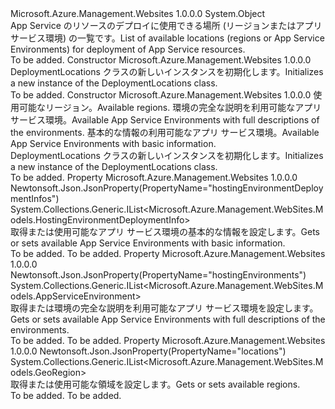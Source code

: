 <Type Name="DeploymentLocations" FullName="Microsoft.Azure.Management.WebSites.Models.DeploymentLocations">
  <TypeSignature Language="C#" Value="public class DeploymentLocations" />
  <TypeSignature Language="ILAsm" Value=".class public auto ansi beforefieldinit DeploymentLocations extends System.Object" />
  <TypeSignature Language="DocId" Value="T:Microsoft.Azure.Management.WebSites.Models.DeploymentLocations" />
  <TypeSignature Language="VB.NET" Value="Public Class DeploymentLocations" />
  <TypeSignature Language="F#" Value="type DeploymentLocations = class" />
  <AssemblyInfo>
    <AssemblyName>Microsoft.Azure.Management.Websites</AssemblyName>
    <AssemblyVersion>1.0.0.0</AssemblyVersion>
  </AssemblyInfo>
  <Base>
    <BaseTypeName>System.Object</BaseTypeName>
  </Base>
  <Interfaces />
  <Docs>
    <summary>
            <span data-ttu-id="8f47a-101">App Service のリソースのデプロイに使用できる場所 (リージョンまたはアプリ サービス環境) の一覧です。</span><span class="sxs-lookup"><span data-stu-id="8f47a-101">List of available locations (regions or App Service Environments) for deployment of App Service resources.</span></span>
            </summary>
    <remarks>To be added.</remarks>
  </Docs>
  <Members>
    <Member MemberName=".ctor">
      <MemberSignature Language="C#" Value="public DeploymentLocations ();" />
      <MemberSignature Language="ILAsm" Value=".method public hidebysig specialname rtspecialname instance void .ctor() cil managed" />
      <MemberSignature Language="DocId" Value="M:Microsoft.Azure.Management.WebSites.Models.DeploymentLocations.#ctor" />
      <MemberSignature Language="VB.NET" Value="Public Sub New ()" />
      <MemberType>Constructor</MemberType>
      <AssemblyInfo>
        <AssemblyName>Microsoft.Azure.Management.Websites</AssemblyName>
        <AssemblyVersion>1.0.0.0</AssemblyVersion>
      </AssemblyInfo>
      <Parameters />
      <Docs>
        <summary>
            <span data-ttu-id="8f47a-102">DeploymentLocations クラスの新しいインスタンスを初期化します。</span><span class="sxs-lookup"><span data-stu-id="8f47a-102">Initializes a new instance of the DeploymentLocations class.</span></span>
            </summary>
        <remarks>To be added.</remarks>
      </Docs>
    </Member>
    <Member MemberName=".ctor">
      <MemberSignature Language="C#" Value="public DeploymentLocations (System.Collections.Generic.IList&lt;Microsoft.Azure.Management.WebSites.Models.GeoRegion&gt; locations = null, System.Collections.Generic.IList&lt;Microsoft.Azure.Management.WebSites.Models.AppServiceEnvironment&gt; hostingEnvironments = null, System.Collections.Generic.IList&lt;Microsoft.Azure.Management.WebSites.Models.HostingEnvironmentDeploymentInfo&gt; hostingEnvironmentDeploymentInfos = null);" />
      <MemberSignature Language="ILAsm" Value=".method public hidebysig specialname rtspecialname instance void .ctor(class System.Collections.Generic.IList`1&lt;class Microsoft.Azure.Management.WebSites.Models.GeoRegion&gt; locations, class System.Collections.Generic.IList`1&lt;class Microsoft.Azure.Management.WebSites.Models.AppServiceEnvironment&gt; hostingEnvironments, class System.Collections.Generic.IList`1&lt;class Microsoft.Azure.Management.WebSites.Models.HostingEnvironmentDeploymentInfo&gt; hostingEnvironmentDeploymentInfos) cil managed" />
      <MemberSignature Language="DocId" Value="M:Microsoft.Azure.Management.WebSites.Models.DeploymentLocations.#ctor(System.Collections.Generic.IList{Microsoft.Azure.Management.WebSites.Models.GeoRegion},System.Collections.Generic.IList{Microsoft.Azure.Management.WebSites.Models.AppServiceEnvironment},System.Collections.Generic.IList{Microsoft.Azure.Management.WebSites.Models.HostingEnvironmentDeploymentInfo})" />
      <MemberSignature Language="VB.NET" Value="Public Sub New (Optional locations As IList(Of GeoRegion) = null, Optional hostingEnvironments As IList(Of AppServiceEnvironment) = null, Optional hostingEnvironmentDeploymentInfos As IList(Of HostingEnvironmentDeploymentInfo) = null)" />
      <MemberSignature Language="F#" Value="new Microsoft.Azure.Management.WebSites.Models.DeploymentLocations : System.Collections.Generic.IList&lt;Microsoft.Azure.Management.WebSites.Models.GeoRegion&gt; * System.Collections.Generic.IList&lt;Microsoft.Azure.Management.WebSites.Models.AppServiceEnvironment&gt; * System.Collections.Generic.IList&lt;Microsoft.Azure.Management.WebSites.Models.HostingEnvironmentDeploymentInfo&gt; -&gt; Microsoft.Azure.Management.WebSites.Models.DeploymentLocations" Usage="new Microsoft.Azure.Management.WebSites.Models.DeploymentLocations (locations, hostingEnvironments, hostingEnvironmentDeploymentInfos)" />
      <MemberType>Constructor</MemberType>
      <AssemblyInfo>
        <AssemblyName>Microsoft.Azure.Management.Websites</AssemblyName>
        <AssemblyVersion>1.0.0.0</AssemblyVersion>
      </AssemblyInfo>
      <Parameters>
        <Parameter Name="locations" Type="System.Collections.Generic.IList&lt;Microsoft.Azure.Management.WebSites.Models.GeoRegion&gt;" />
        <Parameter Name="hostingEnvironments" Type="System.Collections.Generic.IList&lt;Microsoft.Azure.Management.WebSites.Models.AppServiceEnvironment&gt;" />
        <Parameter Name="hostingEnvironmentDeploymentInfos" Type="System.Collections.Generic.IList&lt;Microsoft.Azure.Management.WebSites.Models.HostingEnvironmentDeploymentInfo&gt;" />
      </Parameters>
      <Docs>
        <param name="locations"><span data-ttu-id="8f47a-103">使用可能なリージョン。</span><span class="sxs-lookup"><span data-stu-id="8f47a-103">Available regions.</span></span></param>
        <param name="hostingEnvironments"><span data-ttu-id="8f47a-104">環境の完全な説明を利用可能なアプリ サービス環境。</span><span class="sxs-lookup"><span data-stu-id="8f47a-104">Available App Service Environments with full descriptions of the environments.</span></span></param>
        <param name="hostingEnvironmentDeploymentInfos"><span data-ttu-id="8f47a-105">基本的な情報の利用可能なアプリ サービス環境。</span><span class="sxs-lookup"><span data-stu-id="8f47a-105">Available App Service Environments with basic information.</span></span></param>
        <summary>
            <span data-ttu-id="8f47a-106">DeploymentLocations クラスの新しいインスタンスを初期化します。</span><span class="sxs-lookup"><span data-stu-id="8f47a-106">Initializes a new instance of the DeploymentLocations class.</span></span>
            </summary>
        <remarks>To be added.</remarks>
      </Docs>
    </Member>
    <Member MemberName="HostingEnvironmentDeploymentInfos">
      <MemberSignature Language="C#" Value="public System.Collections.Generic.IList&lt;Microsoft.Azure.Management.WebSites.Models.HostingEnvironmentDeploymentInfo&gt; HostingEnvironmentDeploymentInfos { get; set; }" />
      <MemberSignature Language="ILAsm" Value=".property instance class System.Collections.Generic.IList`1&lt;class Microsoft.Azure.Management.WebSites.Models.HostingEnvironmentDeploymentInfo&gt; HostingEnvironmentDeploymentInfos" />
      <MemberSignature Language="DocId" Value="P:Microsoft.Azure.Management.WebSites.Models.DeploymentLocations.HostingEnvironmentDeploymentInfos" />
      <MemberSignature Language="VB.NET" Value="Public Property HostingEnvironmentDeploymentInfos As IList(Of HostingEnvironmentDeploymentInfo)" />
      <MemberSignature Language="F#" Value="member this.HostingEnvironmentDeploymentInfos : System.Collections.Generic.IList&lt;Microsoft.Azure.Management.WebSites.Models.HostingEnvironmentDeploymentInfo&gt; with get, set" Usage="Microsoft.Azure.Management.WebSites.Models.DeploymentLocations.HostingEnvironmentDeploymentInfos" />
      <MemberType>Property</MemberType>
      <AssemblyInfo>
        <AssemblyName>Microsoft.Azure.Management.Websites</AssemblyName>
        <AssemblyVersion>1.0.0.0</AssemblyVersion>
      </AssemblyInfo>
      <Attributes>
        <Attribute>
          <AttributeName>Newtonsoft.Json.JsonProperty(PropertyName="hostingEnvironmentDeploymentInfos")</AttributeName>
        </Attribute>
      </Attributes>
      <ReturnValue>
        <ReturnType>System.Collections.Generic.IList&lt;Microsoft.Azure.Management.WebSites.Models.HostingEnvironmentDeploymentInfo&gt;</ReturnType>
      </ReturnValue>
      <Docs>
        <summary>
            <span data-ttu-id="8f47a-107">取得または使用可能なアプリ サービス環境の基本的な情報を設定します。</span><span class="sxs-lookup"><span data-stu-id="8f47a-107">Gets or sets available App Service Environments with basic information.</span></span>
            </summary>
        <value>To be added.</value>
        <remarks>To be added.</remarks>
      </Docs>
    </Member>
    <Member MemberName="HostingEnvironments">
      <MemberSignature Language="C#" Value="public System.Collections.Generic.IList&lt;Microsoft.Azure.Management.WebSites.Models.AppServiceEnvironment&gt; HostingEnvironments { get; set; }" />
      <MemberSignature Language="ILAsm" Value=".property instance class System.Collections.Generic.IList`1&lt;class Microsoft.Azure.Management.WebSites.Models.AppServiceEnvironment&gt; HostingEnvironments" />
      <MemberSignature Language="DocId" Value="P:Microsoft.Azure.Management.WebSites.Models.DeploymentLocations.HostingEnvironments" />
      <MemberSignature Language="VB.NET" Value="Public Property HostingEnvironments As IList(Of AppServiceEnvironment)" />
      <MemberSignature Language="F#" Value="member this.HostingEnvironments : System.Collections.Generic.IList&lt;Microsoft.Azure.Management.WebSites.Models.AppServiceEnvironment&gt; with get, set" Usage="Microsoft.Azure.Management.WebSites.Models.DeploymentLocations.HostingEnvironments" />
      <MemberType>Property</MemberType>
      <AssemblyInfo>
        <AssemblyName>Microsoft.Azure.Management.Websites</AssemblyName>
        <AssemblyVersion>1.0.0.0</AssemblyVersion>
      </AssemblyInfo>
      <Attributes>
        <Attribute>
          <AttributeName>Newtonsoft.Json.JsonProperty(PropertyName="hostingEnvironments")</AttributeName>
        </Attribute>
      </Attributes>
      <ReturnValue>
        <ReturnType>System.Collections.Generic.IList&lt;Microsoft.Azure.Management.WebSites.Models.AppServiceEnvironment&gt;</ReturnType>
      </ReturnValue>
      <Docs>
        <summary>
            <span data-ttu-id="8f47a-108">取得または環境の完全な説明を利用可能なアプリ サービス環境を設定します。</span><span class="sxs-lookup"><span data-stu-id="8f47a-108">Gets or sets available App Service Environments with full descriptions of the environments.</span></span>
            </summary>
        <value>To be added.</value>
        <remarks>To be added.</remarks>
      </Docs>
    </Member>
    <Member MemberName="Locations">
      <MemberSignature Language="C#" Value="public System.Collections.Generic.IList&lt;Microsoft.Azure.Management.WebSites.Models.GeoRegion&gt; Locations { get; set; }" />
      <MemberSignature Language="ILAsm" Value=".property instance class System.Collections.Generic.IList`1&lt;class Microsoft.Azure.Management.WebSites.Models.GeoRegion&gt; Locations" />
      <MemberSignature Language="DocId" Value="P:Microsoft.Azure.Management.WebSites.Models.DeploymentLocations.Locations" />
      <MemberSignature Language="VB.NET" Value="Public Property Locations As IList(Of GeoRegion)" />
      <MemberSignature Language="F#" Value="member this.Locations : System.Collections.Generic.IList&lt;Microsoft.Azure.Management.WebSites.Models.GeoRegion&gt; with get, set" Usage="Microsoft.Azure.Management.WebSites.Models.DeploymentLocations.Locations" />
      <MemberType>Property</MemberType>
      <AssemblyInfo>
        <AssemblyName>Microsoft.Azure.Management.Websites</AssemblyName>
        <AssemblyVersion>1.0.0.0</AssemblyVersion>
      </AssemblyInfo>
      <Attributes>
        <Attribute>
          <AttributeName>Newtonsoft.Json.JsonProperty(PropertyName="locations")</AttributeName>
        </Attribute>
      </Attributes>
      <ReturnValue>
        <ReturnType>System.Collections.Generic.IList&lt;Microsoft.Azure.Management.WebSites.Models.GeoRegion&gt;</ReturnType>
      </ReturnValue>
      <Docs>
        <summary>
            <span data-ttu-id="8f47a-109">取得または使用可能な領域を設定します。</span><span class="sxs-lookup"><span data-stu-id="8f47a-109">Gets or sets available regions.</span></span>
            </summary>
        <value>To be added.</value>
        <remarks>To be added.</remarks>
      </Docs>
    </Member>
  </Members>
</Type>